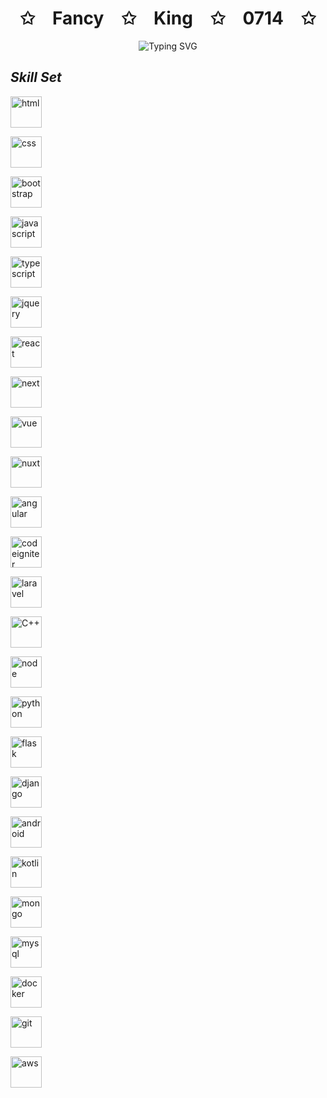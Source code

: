 <!-- Hi there 👋 -->
<p align="center">
    <h1 align='center'>✩&emsp;Fancy&emsp;✩&emsp;King&emsp;✩&emsp;0714&emsp;✩</h1>
</p>
<p align="center"><img src="https://readme-typing-svg.herokuapp.com?font=Algerian&weight=700&size=28&pause=1000&color=9B49E3FF&center=true&vCenter=true&width=600&height=50&lines=Senior&emsp;Full&emsp;Stack&emsp;Developer;%2B7&emsp;Years&emsp;Of&emsp;Experience;Versatile+%7C+Familiar+%7C+High+Quality" alt="Typing SVG" />
</p>

## *Skill Set*
<p align="left">
    <p width="70"><img src="https://user-images.githubusercontent.com/86986628/166917156-8e41705c-9a45-40c9-91c5-88a9725581ae.svg" height="50" alt="html" style="max-width: 100%;"></p>
    <p width="70"><img src="https://user-images.githubusercontent.com/86986628/186607307-19248a74-3ec4-4bfd-b368-d44a27b6606f.svg" height="50" alt="css" style="max-width: 100%;"></p>
    <p width="70"><img src="https://user-images.githubusercontent.com/86986628/186607780-2ba1472e-07e5-4a98-9108-968ca3550229.svg" height="50" alt="bootstrap" style="max-width: 100%;"></p>
    <p width="70"><img src="https://user-images.githubusercontent.com/86986628/186025766-5e1b4a99-194c-44c0-a345-791cc0910038.svg" height="50" alt="javascript" style="max-width: 100%;"></p>
    <p width="70"><img src="https://user-images.githubusercontent.com/86986628/186025974-69e906d5-5c58-4daa-b030-a6ef776049e2.svg" height="50" alt="typescript" style="max-width: 100%;"></p>
    <p width="70"><img src="https://user-images.githubusercontent.com/86986628/166917536-56a29dea-f9f0-449c-a3aa-19962ff21e95.svg" height="50" alt="jquery" style="max-width: 100%;"></p>
    <p width="70"><img src="https://user-images.githubusercontent.com/86986628/186025841-0c104922-84d3-44ef-9dd4-328e62160068.svg" height="50" alt="react" style="max-width: 100%;"></p>
    <p width="70"><img src="https://user-images.githubusercontent.com/86986628/186042940-666ff3ee-03b6-4ca3-b3a6-8639e84dc642.png" height="50" alt="next" style="max-width: 100%;"></p>
    <p width="70"><img src="https://user-images.githubusercontent.com/86986628/186025905-170d6e48-45f8-4ff9-829c-e2f9a3ebc2be.svg" height="50" alt="vue" style="max-width: 100%;"></p>
    <p width="70"><img src="https://user-images.githubusercontent.com/86986628/186025927-e6b4668e-5df8-4163-b8d4-25e70cab15b4.svg" height="50" alt="nuxt" style="max-width: 100%;"></p>
    <p width="70"><img src="https://user-images.githubusercontent.com/86986628/186026019-32fff28c-32ad-41fd-8061-a0b5e3c34add.svg" height="50" alt="angular" style="max-width: 100%;"></p>
    <p width="70"><img src="https://user-images.githubusercontent.com/86986628/186026981-c5bfd29e-b7c6-40e1-9fad-d3c3b7a6aa0c.svg" height="50" alt="codeigniter" style="max-width: 100%;"></p>
    <p width="70"><img src="https://user-images.githubusercontent.com/86986628/186027027-c99f66d7-6b06-4e97-b960-1eaf54fa64c4.svg" height="50" alt="laravel" style="max-width: 100%;"></p>
    <p width="70"><img src="https://user-images.githubusercontent.com/86986628/166917507-ef0f9853-8cf3-4c2c-8144-7ca820a6f81a.svg" height="50" alt="C++" style="max-width: 100%;"></p>
    <p width="70"><img src="https://user-images.githubusercontent.com/86986628/166917450-ffa74495-fbca-4035-9a26-b5ce5cb4737b.svg" height="50" alt="node" style="max-width: 100%;"></p>
    <p width="70"><img src="https://user-images.githubusercontent.com/86986628/186026687-d764be08-d4be-4204-bf22-08d0878e1706.svg" height="50" alt="python" style="max-width: 100%;"></p>
    <p width="70"><img src="https://user-images.githubusercontent.com/86986628/186027080-6bea84b1-e7fb-4fa4-9602-a77043e7f797.svg" height="50" alt="flask" style="max-width: 100%;"></p>
    <p width="70"><img src="https://user-images.githubusercontent.com/86986628/186027054-8096830d-efad-4e8d-978b-2136a75a50c7.svg" height="50" alt="django" style="max-width: 100%;"></p>
    <p width="70"><img src="https://user-images.githubusercontent.com/86986628/186043571-7390d603-7b42-46bb-9b4f-8e825504418c.png" height="50" alt="android" style="max-width: 100%;"></p>
    <p width="70"><img src="https://user-images.githubusercontent.com/86986628/186045207-650becf8-3df2-4f75-9136-5b226b5eaed8.png" height="50" alt="kotlin" style="max-width: 100%;"></p>
    <p width="70"><img src="https://user-images.githubusercontent.com/86986628/186611812-c849fb14-df32-4419-9d9b-e455494e6062.svg" height="50" alt="mongo" style="max-width: 100%;"></p>
    <p width="70"><img src="https://user-images.githubusercontent.com/86986628/166917553-eccece2f-4ad0-4cb1-aa24-01fa956999ec.svg" height="50" alt="mysql" style="max-width: 100%;"></p>
    <p width="70"><img src="https://user-images.githubusercontent.com/86986628/186045243-ceb3052a-8fb2-44ad-9a8a-ce445a21235f.png" height="50" alt="docker" style="max-width: 100%;"></p>
    <p width="70"><img src="https://user-images.githubusercontent.com/86986628/186045949-1fb8064c-414e-4cf2-a3ca-c924a2e78cbc.png" height="50" alt="git" style="max-width: 100%;"></p>
    <p width="70"><img src="https://user-images.githubusercontent.com/86986628/166917503-65300634-43fe-42c6-b99b-d05fd62751bf.svg" height="50" alt="aws" style="max-width: 100%;"></p>
</p>
